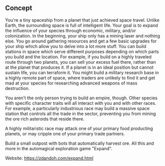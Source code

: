 Concept
----------------------

You're a tiny spaceship from a planet that just achieved space travel. Unlike Earth, the surrounding space is full of intelligent life. Your goal is to expand the influence of your species through economic, military, and/or colonization. In the beginning, your ship only has a mining laser and nothing else. You go around gathering resources and get a few basic upgrades for your ship which allow you to delve into a lot more stuff. You can build stations in space which serve different purposes depending on which parts you build and the location. For example, if you build on a highly traveled route through two planets, you can sell your excess fuel there, rather than at the planet that produces it. If a planet is in an ideal position but cannot sustain life, you can terraform it. You might build a military research base in a highly remote part of space, where traders are unlikely to find it and get mad at your species for researching advanced weapons of mass destruction.

You aren't the only person trying to build an empire, though. Other species with specific character traits will all interact with you and with other races. For example, a particularly industrious race may build a massive space station that controls all the trade in the sector, preventing you from mining the ore rich asteroids that reside there.

A highly militaristic race may attack one of your primary food producting planets, or may cripple one of your primary trade partners.

Build a small outpost with bots that automatically harvest ore.
All this and more in the automagical exploration game "Expand".

Website: https://zdandoh.com/expand.html
